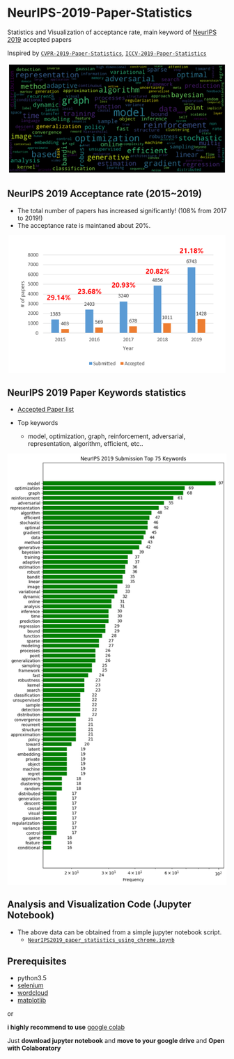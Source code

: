 # NeurIPS-2019-Paper-Statistics
Statistics and Visualization of acceptance rate, main keyword of [NeurIPS 2019](https://nips.cc/Conferences/2019) accepted papers

Inspired by [`CVPR-2019-Paper-Statistics`](https://github.com/hoya012/CVPR-2019-Paper-Statistics), [`ICCV-2019-Paper-Statistics`](https://github.com/hoya012/ICCV-2019-Paper-Statistics)

<p align="center">
  <img width="600" src="https://github.com/hoya012/NeurIPS-2019-Paper-Statistics/blob/master/neurips2019/keyword_cloud.png">
</p>

## NeurIPS 2019 Acceptance rate (2015~2019)

- The total number of papers has increased significantly! (108% from 2017 to 2019!)
- The acceptance rate is maintaned about 20%.

<p align="center">
  <img width="500" src="https://github.com/hoya012/NeurIPS-2019-Paper-Statistics/blob/master/neurips2019/neurips_acceptance_rate.PNG">
</p>


## NeurIPS 2019 Paper Keywords statistics
- [Accepted Paper list](https://nips.cc/Conferences/2019/Schedule?type=Poster)

-  Top keywords 
   - model, optimization, graph, reinforcement, adversarial, representation, algorithm, efficient, etc..

<p align="center">
  <img width="1000" src="https://github.com/hoya012/NeurIPS-2019-Paper-Statistics/blob/master/neurips2019/top_keywords_2019.png">
</p>

## Analysis and Visualization Code (Jupyter Notebook)

- The above data can be obtained from a simple jupyter notebook script.
   - [`NeurIPS2019_paper_statistics_using_chrome.ipynb`](https://github.com/hoya012/NeurIPS-2019-Paper-Statistics/blob/master/neurips2019/NeurIPS2019_paper_statistics_using_chrome.ipynb)

## Prerequisites
- python3.5
- [selenium](https://selenium-python.readthedocs.io/)
- [wordcloud](https://pypi.org/project/wordcloud/)
- [matplotlib](https://matplotlib.org/)

or 

**i highly recommend to use** [google colab](https://colab.research.google.com/)

Just **download jupyter notebook** and **move to your google drive** and **Open with Colaboratory**


